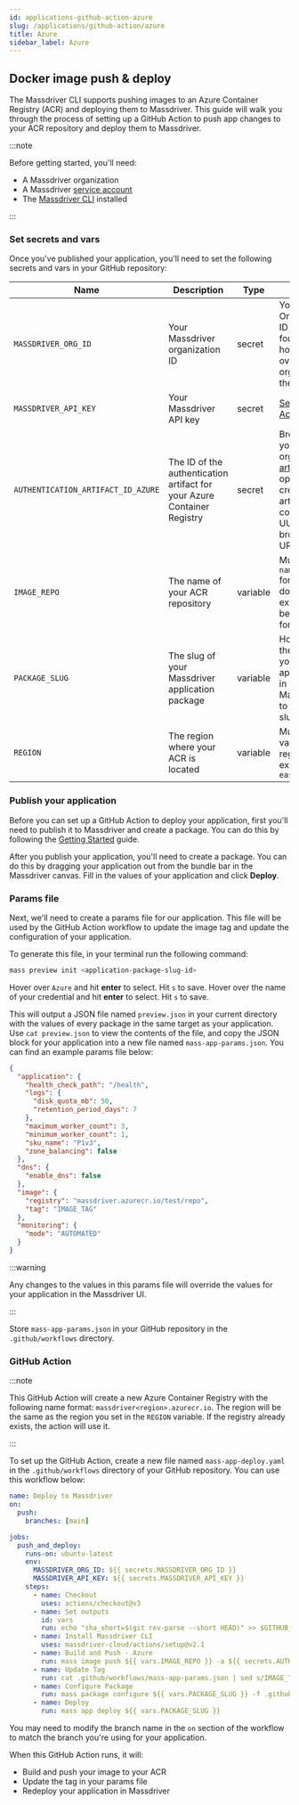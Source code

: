 ```yaml
---
id: applications-github-action-azure
slug: /applications/github-action/azure
title: Azure
sidebar_label: Azure
---
```


## Docker image push & deploy
The Massdriver CLI supports pushing images to an Azure Container Registry (ACR) and deploying them to Massdriver. This guide will walk you through the process of setting up a GitHub Action to push app changes to your ACR repository and deploy them to Massdriver.

:::note

Before getting started, you'll need:
- A Massdriver organization 
- A Massdriver [service account](/platform/service-accounts)
- The [Massdriver CLI](https://github.com/massdriver-cloud/massdriver-cli) installed

:::

### Set secrets and vars
Once you've published your application, you'll need to set the following secrets and vars in your GitHub repository:

| Name | Description | Type | Notes |
| --- | --- | --- | --- |
| `MASSDRIVER_ORG_ID` | Your Massdriver organization ID | secret | Your Organization ID can be found by hovering over your org logo in the sidebar |
| `MASSDRIVER_API_KEY` | Your Massdriver API key | secret | [Service Accounts](/platform/service-accounts) |
| `AUTHENTICATION_ARTIFACT_ID_AZURE` | The ID of the authentication artifact for your Azure Container Registry | secret | Browse to your organization [artifacts](https://app.massdriver.cloud/artifacts), open your credentials artifact, and copy the UUID in the browser URL |
| `IMAGE_REPO` | The name of your ACR repository | variable | Must be in `name/name` format. If it does not exist, it will be created for you |
| `PACKAGE_SLUG` | The slug of your Massdriver application package | variable | Hover over the name of your application in Massdriver to view the slug |
| `REGION` | The region where your ACR is located | variable | Must be a valid Azure region. For example: `eastus` |

### Publish your application
Before you can set up a GitHub Action to deploy your application, first you'll need to publish it to Massdriver and create a package. You can do this by following the [Getting Started](/applications/getting-started) guide.

After you publish your application, you'll need to create a package. You can do this by dragging your application out from the bundle bar in the Massdriver canvas. Fill in the values of your application and click **Deploy**.

### Params file
Next, we'll need to create a params file for our application. This file will be used by the GitHub Action workflow to update the image tag and update the configuration of your application.

To generate this file, in your terminal run the following command:

```bash
mass preview init <application-package-slug-id>
```

Hover over `Azure` and hit **enter** to select. Hit `s` to save. Hover over the name of your credential and hit **enter** to select. Hit `s` to save.

This will output a JSON file named `preview.json` in your current directory with the values of every package in the same target as your application. Use `cat preview.json` to view the contents of the file, and copy the JSON block for your application into a new file named `mass-app-params.json`. You can find an example params file below:

```json title=".github/workflows/mass-app-params.json"
{
  "application": {
    "health_check_path": "/health",
    "logs": {
      "disk_quota_mb": 50,
      "retention_period_days": 7
    },
    "maximum_worker_count": 3,
    "minimum_worker_count": 1,
    "sku_name": "P1v3",
    "zone_balancing": false
  },
  "dns": {
    "enable_dns": false
  },
  "image": {
    "registry": "massdriver.azurecr.io/test/repo",
    "tag": "IMAGE_TAG"
  },
  "monitoring": {
    "mode": "AUTOMATED"
  }
}
```

:::warning

Any changes to the values in this params file will override the values for your application in the Massdriver UI.

:::

Store `mass-app-params.json` in your GitHub repository in the `.github/workflows` directory.

### GitHub Action
:::note

This GitHub Action will create a new Azure Container Registry with the following name format: `massdriver<region>.azurecr.io`. The region will be the same as the region you set in the `REGION` variable. If the registry already exists, the action will use it.

:::

To set up the GitHub Action, create a new file named `mass-app-deploy.yaml` in the `.github/workflows` directory of your GitHub repository. You can use this workflow below:

```yaml title=".github/workflows/mass-app-deploy.yaml"
name: Deploy to Massdriver
on:
  push:
    branches: [main]

jobs:
  push_and_deploy:
    runs-on: ubuntu-latest
    env:
      MASSDRIVER_ORG_ID: ${{ secrets.MASSDRIVER_ORG_ID }}
      MASSDRIVER_API_KEY: ${{ secrets.MASSDRIVER_API_KEY }}
    steps:
      - name: Checkout
        uses: actions/checkout@v3
      - name: Set outputs
        id: vars
        run: echo "sha_short=$(git rev-parse --short HEAD)" >> $GITHUB_OUTPUT
      - name: Install Massdriver CLI
        uses: massdriver-cloud/actions/setup@v2.1
      - name: Build and Push - Azure
        run: mass image push ${{ vars.IMAGE_REPO }} -a ${{ secrets.AUTHENTICATION_ARTIFACT_ID_AZURE }} -r ${{ vars.REGION }} -t ${{ steps.vars.outputs.sha_short }}
      - name: Update Tag
        run: cat .github/workflows/mass-app-params.json | sed s/IMAGE_TAG/${{ steps.vars.outputs.sha_short }}/ > .github/workflows/mass-app-params-rendered.json
      - name: Configure Package
        run: mass package configure ${{ vars.PACKAGE_SLUG }} -f .github/workflows/mass-app-params-rendered.json
      - name: Deploy
        run: mass app deploy ${{ vars.PACKAGE_SLUG }}
```

You may need to modify the branch name in the `on` section of the workflow to match the branch you're using for your application.

When this GitHub Action runs, it will:
* Build and push your image to your ACR
* Update the tag in your params file
* Redeploy your application in Massdriver

